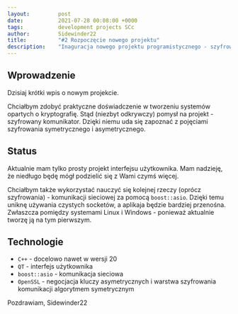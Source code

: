 ```yaml
---
layout:         post
date:           2021-07-28 00:08:00 +0000
tags:           development projects SCc
author:         Sidewinder22
title:          "#2 Rozpoczęcie nowego projektu"
description:    "Inaguracja nowego projektu programistycznego - szyfrowanego komunikatora"
---
```


## Wprowadzenie

Dzisiaj krótki wpis o nowym projekcie.

Chciałbym zdobyć praktyczne doświadczenie w tworzeniu systemów opartych o kryptografię.
Stąd (niezbyt odkrywczy) pomysł na projekt - szyfrowany komunikator.
Dzięki niemu uda się zapoznać z pojęciami szyfrowania symetrycznego i asymetrycznego.

## Status

Aktualnie mam tylko prosty projekt interfejsu użytkownika.
Mam nadzieję, że niedługo będę mógł podzielić się z Wami czymś więcej.

Chciałbym także wykorzystać nauczyć się kolejnej rzeczy (oprócz szyfrowania) - komunikacji sieciowej za pomocą `boost::asio`.
Dzięki temu uniknę używania czystych socketów, a aplikaja będzie bardziej przenośna. Zwłaszcza pomiędzy systemami Linux i Windows - ponieważ aktualnie tworzę ją na tym pierwszym.

## Technologie

* `C++` - docelowo nawet w wersji 20
* `QT` - interfejs użytkownika
* `boost::asio` - komunikacja sieciowa
* `OpenSSL` - negocjacja kluczy asymetrycznych i warstwa szyfrowania komunikacji algorytmem symetrycznym

Pozdrawiam,
Sidewinder22
